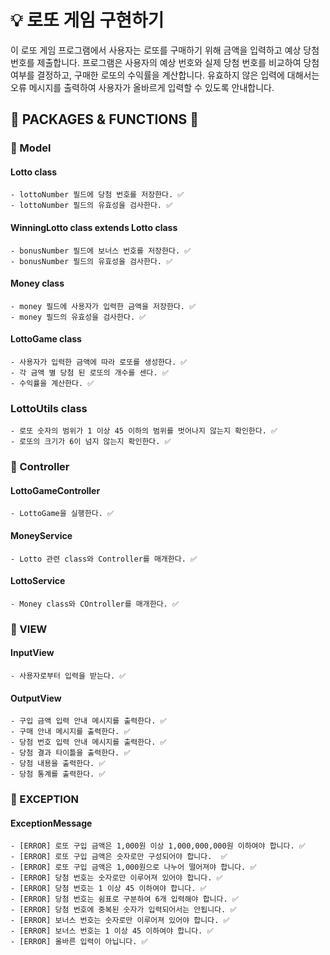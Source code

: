 # 💡 로또 게임 구현하기

이 로또 게임 프로그램에서 사용자는 로또를 구매하기 위해 금액을 입력하고 예상 당첨 번호를 제출합니다. 
프로그램은 사용자의 예상 번호와 실제 당첨 번호를 비교하여 당첨 여부를 결정하고, 구매한 로또의 수익률을 계산합니다. 
유효하지 않은 입력에 대해서는 오류 메시지를 출력하여 사용자가 올바르게 입력할 수 있도록 안내합니다.

## 📁 PACKAGES & FUNCTIONS 🔧
### 📌 Model
#### Lotto class
    - lottoNumber 필드에 당첨 번호를 저장한다. ✅
    - lottoNumber 필드의 유효성을 검사한다. ✅
#### WinningLotto class extends Lotto class
    - bonusNumber 필드에 보너스 번호를 저장한다. ✅
    - bonusNumber 필드의 유효성을 검사한다. ✅
#### Money class
    - money 필드에 사용자가 입력한 금액을 저장한다. ✅
    - money 필드의 유효성을 검사한다. ✅
#### LottoGame class
    - 사용자가 입력한 금액에 따라 로또를 생성한다. ✅
    - 각 금액 별 당첨 된 로또의 개수를 센다. ✅
    - 수익률을 계산한다. ✅
### LottoUtils class
    - 로또 숫자의 범위가 1 이상 45 이하의 범위를 벗어나지 않는지 확인한다. ✅
    - 로또의 크기가 6이 넘지 않는지 확인한다. ✅
### 📌 Controller
#### LottoGameController
    - LottoGame을 실행한다. ✅
#### MoneyService
    - Lotto 관련 class와 Controller를 매개한다. ✅
#### LottoService
    - Money class와 COntroller를 매개한다. ✅
### 📌 VIEW
#### InputView
    - 사용자로부터 입력을 받는다. ✅
#### OutputView
    - 구입 금액 입력 안내 메시지를 출력한다. ✅
    - 구매 안내 메시지를 출력한다. ✅
    - 당첨 번호 입력 안내 메시지를 출력한다. ✅
    - 당첨 결과 타이틀을 출력한다. ✅
    - 당첨 내용을 출력한다. ✅
    - 당첨 통계를 출력한다. ✅
### 📌 EXCEPTION
#### ExceptionMessage
    - [ERROR] 로또 구입 금액은 1,000원 이상 1,000,000,000원 이하여야 합니다. ✅
    - [ERROR] 로또 구입 금액은 숫자로만 구성되어야 합니다.  ✅
    - [ERROR] 로또 구입 금액은 1,000원으로 나누어 떨어져야 합니다. ✅ 
    - [ERROR] 당첨 번호는 숫자로만 이루어져 있어야 합니다. ✅
    - [ERROR] 당첨 번호는 1 이상 45 이하여야 합니다. ✅
    - [ERROR] 당첨 번호는 쉼표로 구분하여 6개 입력해야 합니다. ✅ 
    - [ERROR] 당첨 번호에 중복된 숫자가 입력되어서는 안됩니다. ✅
    - [ERROR] 보너스 번호는 숫자로만 이루어져 있어야 합니다. ✅
    - [ERROR] 보너스 번호는 1 이상 45 이하여야 합니다. ✅
    - [ERROR] 올바른 입력이 아닙니다. ✅
